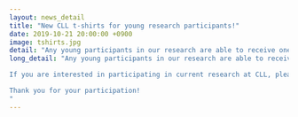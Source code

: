 ```yaml
---
layout: news_detail
title: "New CLL t-shirts for young research participants!"
date: 2019-10-21 20:00:00 +0900
image: tshirts.jpg
detail: "Any young participants in our research are able to receive one of the most exclusive CLL t-shirts to say 'thank you'."
long_detail: "Any young participants in our research are able to receive one of the most exclusive CLL t-shirts to say 'thank you'.

If you are interested in participating in current research at CLL, please contact us at ewha.cll@gmail.com

Thank you for your participation! 
"
---
```


